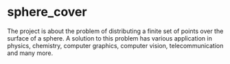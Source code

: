 # sphere_cover
The project is about the problem of distributing a finite set of points over the surface of a sphere. A solution to this problem has various application in physics, chemistry, computer graphics, computer vision, telecommunication and many more.
